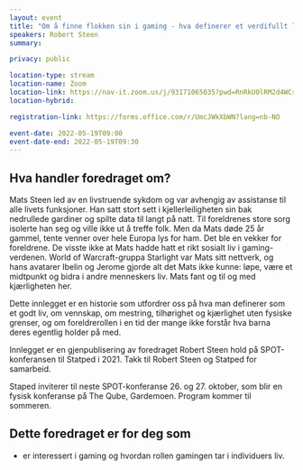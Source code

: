 ```yaml
---
layout: event
title: "Om å finne flokken sin i gaming - hva definerer et verdifullt liv?"
speakers: Robert Steen
summary: 

privacy: public

location-type: stream
location-name: Zoom
location-link: https://nav-it.zoom.us/j/93171065035?pwd=RnRkU0lRM2d4WCsyTlU1eDZ5dVRBQT09
location-hybrid:

registration-link: https://forms.office.com/r/UmcJWkXbWN?lang=nb-NO

event-date: 2022-05-19T09:00
event-date-end: 2022-05-19T09:30
---
```

## Hva handler foredraget om?
Mats Steen led av en livstruende sykdom og var avhengig av assistanse til alle livets funksjoner. Han satt stort sett i kjellerleiligheten sin bak nedrullede gardiner og spilte data til langt på natt. Til foreldrenes store sorg isolerte han seg og ville ikke ut å treffe folk. Men da Mats døde 25 år gammel, tente venner over hele Europa lys for ham. Det ble en vekker for foreldrene. De visste ikke at Mats hadde hatt et rikt sosialt liv i gaming-verdenen. World of Warcraft-gruppa Starlight var Mats sitt nettverk, og hans avatarer Ibelin og Jerome gjorde alt det Mats ikke kunne: løpe, være et midtpunkt og bidra i andre menneskers liv. Mats fant og til og med kjærligheten her.

Dette innlegget er en historie som utfordrer oss på hva man definerer som et godt liv, om vennskap, om mestring, tilhørighet og kjærlighet uten fysiske grenser, og om foreldrerollen i en tid der mange ikke forstår hva barna deres egentlig holder på med.

Innlegget er en gjenpublisering av foredraget Robert Steen hold på SPOT-konferansen til Statped i 2021. Takk til Robert Steen og Statped for samarbeid.

Staped inviterer til neste SPOT-konferanse 26. og 27. oktober, som blir en fysisk konferanse på The Qube, Gardemoen. Program kommer til sommeren.

## Dette foredraget er for deg som
- er interessert i gaming og hvordan rollen gamingen tar i individuers liv.
